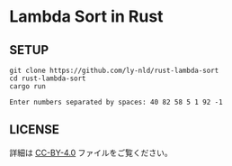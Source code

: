 # Lambda Sort in Rust
## SETUP
```
git clone https://github.com/ly-nld/rust-lambda-sort
cd rust-lambda-sort
cargo run
```
```
Enter numbers separated by spaces: 40 82 58 5 1 92 -1
```
## LICENSE

詳細は [CC-BY-4.0](LICENSE) ファイルをご覧ください。
